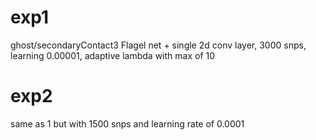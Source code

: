 # exp1
ghost/secondaryContact3
Flagel net + single 2d conv layer, 3000 snps, learning 0.00001, adaptive lambda with max of 10  

# exp2
same as 1 but with 1500 snps and learning rate of 0.0001